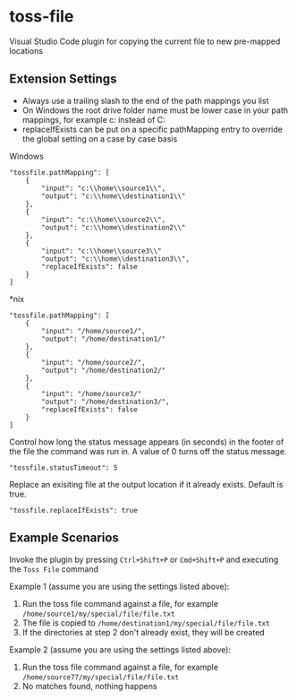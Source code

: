 # toss-file

Visual Studio Code plugin for copying the current file to new pre-mapped locations

## Extension Settings

- Always use a trailing slash to the end of the path mappings you list
- On Windows the root drive folder name must be lower case in your path mappings, for example c: instead of C:
- replaceIfExists can be put on a specific pathMapping entry to override the global setting on a case by case basis

Windows
```
"tossfile.pathMapping": [
    {
        "input": "c:\\home\\source1\\",
        "output": "c:\\home\\destination1\\"
    },
    {
        "input": "c:\\home\\source2\\",
        "output": "c:\\home\\destination2\\"
    },
    {
        "input": "c:\\home\\source3\\"
        "output": "c:\\home\\destination3\\",
        "replaceIfExists": false
    }
]
```

*nix
```
"tossfile.pathMapping": [
    {
        "input": "/home/source1/",
        "output": "/home/destination1/"
    },
    {
        "input": "/home/source2/",
        "output": "/home/destination2/"
    },
    {
        "input": "/home/source3/"
        "output": "/home/destination3/",
        "replaceIfExists": false
    }
]
```

Control how long the status message appears (in seconds) in the footer of the file the command was run in. A value of 0 turns off the status message.
```
"tossfile.statusTimeout": 5
```

Replace an exisiting file at the output location if it already exists. Default is true.
```
"tossfile.replaceIfExists": true
```

## Example Scenarios

Invoke the plugin by pressing `Ctrl+Shift+P` or `Cmd+Shift+P` and executing the `Toss File` command

Example 1 (assume you are using the settings listed above):

1. Run the toss file command against a file, for example `/home/source1/my/special/file/file.txt`
2. The file is copied to `/home/destination1/my/special/file/file.txt`
3. If the directories at step 2 don't already exist, they will be created

Example 2 (assume you are using the settings listed above):

1. Run the toss file command against a file, for example `/home/source77/my/special/file/file.txt`
2. No matches found, nothing happens
